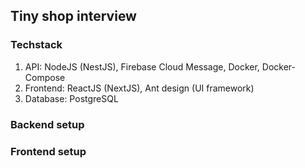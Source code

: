 ## Tiny shop interview
### Techstack
1. API: NodeJS (NestJS), Firebase Cloud Message, Docker, Docker-Compose
2. Frontend: ReactJS (NextJS), Ant design (UI framework)
3. Database: PostgreSQL
### Backend setup

### Frontend setup


